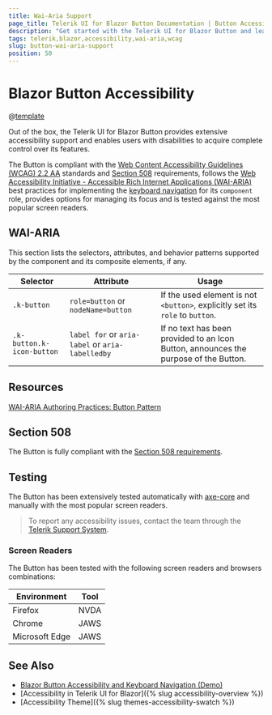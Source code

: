 ```yaml
---
title: Wai-Aria Support
page_title: Telerik UI for Blazor Button Documentation | Button Accessibility
description: "Get started with the Telerik UI for Blazor Button and learn about its accessibility support for WAI-ARIA, Section 508, and WCAG 2.2."
tags: telerik,blazor,accessibility,wai-aria,wcag
slug: button-wai-aria-support 
position: 50 
---
```


# Blazor Button Accessibility

@[template](/_contentTemplates/common/parameters-table-styles.md#table-layout)



Out of the box, the Telerik UI for Blazor Button provides extensive accessibility support and enables users with disabilities to acquire complete control over its features.


The Button is compliant with the [Web Content Accessibility Guidelines (WCAG) 2.2 AA](https://www.w3.org/TR/WCAG22/) standards and [Section 508](http://www.section508.gov/) requirements, follows the [Web Accessibility Initiative - Accessible Rich Internet Applications (WAI-ARIA)](https://www.w3.org/WAI/ARIA/apg/) best practices for implementing the [keyboard navigation](#keyboard-navigation) for its `component` role, provides options for managing its focus and is tested against the most popular screen readers.

## WAI-ARIA


This section lists the selectors, attributes, and behavior patterns supported by the component and its composite elements, if any.

| Selector | Attribute | Usage |
| -------- | --------- | ----- |
| `.k-button` | `role=button` or `nodeName=button` | If the used element is not `<button>`, explicitly set its `role` to `button`. |
| `.k-button.k-icon-button` | `label for` or `aria-label` or `aria-labelledby` | If no text has been provided to an Icon Button, announces the purpose of the Button. |

## Resources

[WAI-ARIA Authoring Practices: Button Pattern](https://www.w3.org/WAI/ARIA/apg/patterns/button/)

## Section 508


The Button is fully compliant with the [Section 508 requirements](http://www.section508.gov/).

## Testing


The Button has been extensively tested automatically with [axe-core](https://github.com/dequelabs/axe-core) and manually with the most popular screen readers.

> To report any accessibility issues, contact the team through the [Telerik Support System](https://www.telerik.com/account/support-center).

### Screen Readers


The Button has been tested with the following screen readers and browsers combinations:

| Environment | Tool |
| ----------- | ---- |
| Firefox | NVDA |
| Chrome | JAWS |
| Microsoft Edge | JAWS |



## See Also

* [Blazor Button Accessibility and Keyboard Navigation (Demo)](https://demos.telerik.com/blazor-ui/button/keyboard-navigation)
* [Accessibility in Telerik UI for Blazor]({% slug accessibility-overview %})
* [Accessibility Theme]({% slug themes-accessibility-swatch %})